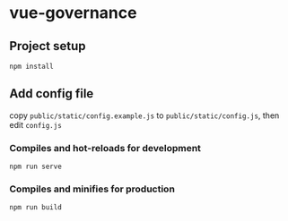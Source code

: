 # vue-governance

## Project setup
```
npm install
```

## Add config file
copy ```public/static/config.example.js``` to ```public/static/config.js```, then edit ```config.js```

### Compiles and hot-reloads for development
```
npm run serve
```

### Compiles and minifies for production
```
npm run build
```
